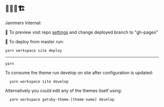 ## 👷‍♂️🚧🏗

Jammers Internal:

🛑 To preview visit repo [settings](https://github.com/jammersio/pennstar-website/settings) and change deployed branch to "gh-pages"


🚥 To deploy from master run:
```shell
yarn workspace site deploy
```

---

```shell
yarn
```

To consume the theme run develop on site after configuration is updated:
```shell
  yarn workspace site develop
```

Alternatively you could edit any of the themes itself using:
```shell
  yarn workspace gatsby-theme-[theme-name] develop
```

